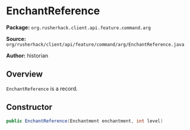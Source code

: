 # EnchantReference

**Package:** `org.rusherhack.client.api.feature.command.arg`

**Source:** `org/rusherhack/client/api/feature/command/arg/EnchantReference.java`

**Author:** historian



## Overview

`EnchantReference` is a record.

## Constructor

```java
public EnchantReference(Enchantment enchantment, int level)
```

